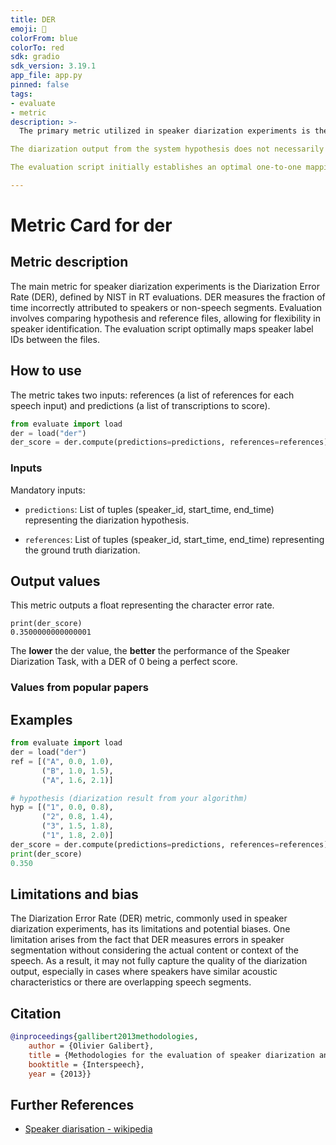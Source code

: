 ```yaml
---
title: DER
emoji: 🤗 
colorFrom: blue
colorTo: red
sdk: gradio
sdk_version: 3.19.1
app_file: app.py
pinned: false
tags:
- evaluate
- metric
description: >-
  The primary metric utilized in speaker diarization experiments is the Diarization Error Rate (DER), as defined and employed by NIST in the RT evaluations (NIST Fall Rich Transcription on meetings 2006 Evaluation Plan, 2006). DER measures the fraction of time that is incorrectly attributed to a speaker or non-speech segments. To evaluate DER, the MD-eval-v12.pl script (NIST MD-eval-v21 DER evaluation script, 2006), developed by NIST, is utilized.

The diarization output from the system hypothesis does not necessarily need to identify speakers by name or definitive ID. Thus, the ID tags assigned to speakers in both the hypothesis and reference segmentation do not need to match. This contrasts with non-speech tags, which are identified as unlabeled gaps between two speaker segments and therefore must be identified explicitly.

The evaluation script initially establishes an optimal one-to-one mapping of all speaker label IDs between hypothesis and reference files. This facilitates the scoring of different ID tags between the two files.

---
```


# Metric Card for der

## Metric description

The main metric for speaker diarization experiments is the Diarization Error Rate (DER), defined by NIST in RT evaluations. DER measures the fraction of time incorrectly attributed to speakers or non-speech segments. Evaluation involves comparing hypothesis and reference files, allowing for flexibility in speaker identification. The evaluation script optimally maps speaker label IDs between the files.


## How to use 

The metric takes two inputs: references (a list of references for each speech input) and predictions (a list of transcriptions to score).

```python
from evaluate import load
der = load("der")
der_score = der.compute(predictions=predictions, references=references)
```

### Inputs

Mandatory inputs: 
- `predictions`:  List of tuples (speaker_id, start_time, end_time) representing the diarization hypothesis.

- `references`: List of tuples (speaker_id, start_time, end_time) representing the ground truth diarization.
## Output values

This metric outputs a float representing the character error rate.

```
print(der_score)
0.3500000000000001
```

The **lower** the der value, the **better** the performance of the Speaker Diarization Task, with a DER of 0 being a perfect score. 


### Values from popular papers
## Examples 



```python
from evaluate import load
der = load("der")
ref = [("A", 0.0, 1.0),
       ("B", 1.0, 1.5),
       ("A", 1.6, 2.1)]

# hypothesis (diarization result from your algorithm)
hyp = [("1", 0.0, 0.8),
       ("2", 0.8, 1.4),
       ("3", 1.5, 1.8),
       ("1", 1.8, 2.0)]
der_score = der.compute(predictions=predictions, references=references)
print(der_score)
0.350
```


## Limitations and bias

The Diarization Error Rate (DER) metric, commonly used in speaker diarization experiments, has its limitations and potential biases. One limitation arises from the fact that DER measures errors in speaker segmentation without considering the actual content or context of the speech. As a result, it may not fully capture the quality of the diarization output, especially in cases where speakers have similar acoustic characteristics or there are overlapping speech segments. 


## Citation


```bibtex
@inproceedings{gallibert2013methodologies,
    author = {Olivier Galibert},
    title = {Methodologies for the evaluation of speaker diarization and automatic speech recognition in the presence of overlapping speech},
    booktitle = {Interspeech},
    year = {2013}}
```

## Further References 

- [Speaker diarisation - wikipedia](https://en.wikipedia.org/wiki/Speaker_diarisation)
